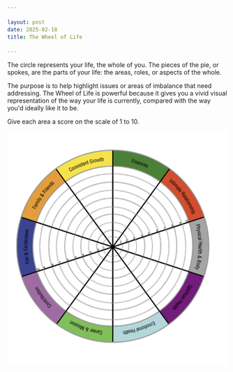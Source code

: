 ```yaml
---

layout: post
date: 2025-02-18
title: The Wheel of Life

---
```


The circle represents your life, the whole of you. The pieces of the pie, or spokes, are the parts of your life: the areas, roles, or aspects of the whole.

The purpose is to help highlight issues or areas of imbalance that need addressing. The Wheel of Life is powerful because it gives you a vivid visual representation of the way your life is currently, compared with the way you'd ideally like it to be.

Give each area a score on the scale of 1 to 10.

!["Wheel of Life"](/images/wheel-of-life.png)
